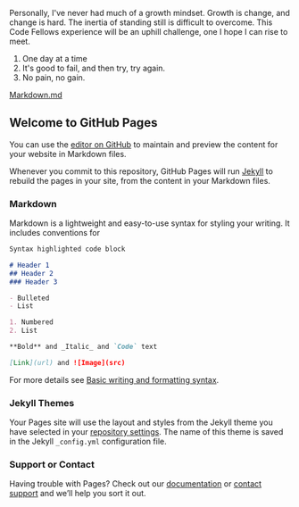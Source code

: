 Personally, I've never had much of a growth mindset. Growth is change, and change is hard. The inertia of standing still is difficult to overcome. This Code Fellows experience will be an uphill challenge, one I hope I can rise to meet.
1. One day at a time
2. It's good to fail, and then try, try again.
3. No pain, no gain.

[Markdown.md](https://github.com/mcsadri/Reading-Notes/blob/109166af8343fc4fcae3a8365ff41a986b7c9955/markdown.md)


## Welcome to GitHub Pages

You can use the [editor on GitHub](https://github.com/mcsadri/Reading-Notes/edit/main/README.md) to maintain and preview the content for your website in Markdown files.

Whenever you commit to this repository, GitHub Pages will run [Jekyll](https://jekyllrb.com/) to rebuild the pages in your site, from the content in your Markdown files.

### Markdown

Markdown is a lightweight and easy-to-use syntax for styling your writing. It includes conventions for

```markdown
Syntax highlighted code block

# Header 1
## Header 2
### Header 3

- Bulleted
- List

1. Numbered
2. List

**Bold** and _Italic_ and `Code` text

[Link](url) and ![Image](src)
```

For more details see [Basic writing and formatting syntax](https://docs.github.com/en/github/writing-on-github/getting-started-with-writing-and-formatting-on-github/basic-writing-and-formatting-syntax).

### Jekyll Themes

Your Pages site will use the layout and styles from the Jekyll theme you have selected in your [repository settings](https://github.com/mcsadri/Reading-Notes/settings/pages). The name of this theme is saved in the Jekyll `_config.yml` configuration file.

### Support or Contact

Having trouble with Pages? Check out our [documentation](https://docs.github.com/categories/github-pages-basics/) or [contact support](https://support.github.com/contact) and we’ll help you sort it out.
